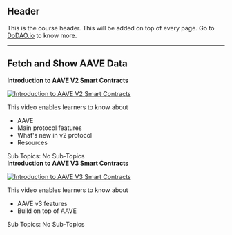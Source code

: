 ## Header
This is the course header. This will be added on top of every page. Go to [DoDAO.io](https://www.dodao.io) to know more.

 ---
 
 ## Fetch and Show AAVE Data
 
  **Introduction to AAVE V2 Smart Contracts**
 
 [![Introduction to AAVE V2 Smart Contracts](https://img.youtube.com/vi/AMAMvKc-O2s/0.jpg)](https://www.youtube.com/watch?v=AMAMvKc-O2s)     
 
 This video enables learners to know about
  * AAVE
  * Main protocol features
  * What's new in v2 protocol
  * Resources
    
 
 Sub Topics: No Sub-Topics    
  **Introduction to AAVE V3 Smart Contracts**
 
 [![Introduction to AAVE V3 Smart Contracts](https://img.youtube.com/vi/LzaS8IiqnPY/0.jpg)](https://www.youtube.com/watch?v=LzaS8IiqnPY)     
 
 This video enables learners to know about
  * AAVE v3 features
  * Build on top of AAVE
    
 
 Sub Topics: No Sub-Topics    
 
